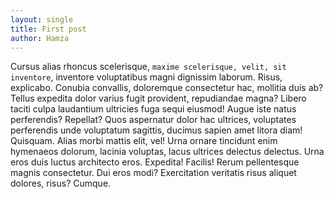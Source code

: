 ```yaml
---
layout: single
title: First post
author: Hamza
---
```


Cursus alias rhoncus scelerisque, `maxime scelerisque, velit, sit inventore`, inventore voluptatibus magni dignissim laborum. Risus, explicabo. Conubia convallis, doloremque consectetur hac, mollitia duis ab? Tellus expedita dolor varius fugit provident, repudiandae magna? Libero taciti culpa laudantium ultricies fuga sequi eiusmod! Augue iste natus perferendis? Repellat? Quos aspernatur dolor hac ultrices, voluptates perferendis unde voluptatum sagittis, ducimus sapien amet litora diam! Quisquam. Alias morbi mattis elit, vel! Urna ornare tincidunt enim hymenaeos dolorum, lacinia voluptas, lacus ultrices delectus delectus. Urna eros duis luctus architecto eros. Expedita! Facilis! Rerum pellentesque magnis consectetur. Dui eros modi? Exercitation veritatis risus aliquet dolores, risus? Cumque.


